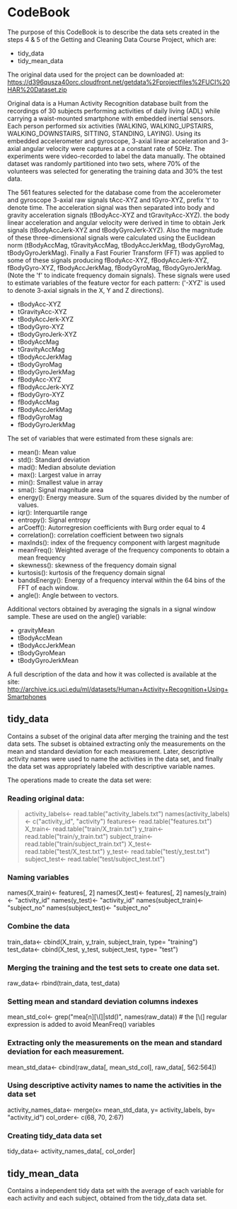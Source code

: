 # CodeBook
The purpose of this CodeBook is to describe the data sets created in the steps 4 & 5 of the Getting and Cleaning Data Course Project, which are:
  * tidy_data
  * tidy_mean_data

The original data used for the project can be downloaded at: https://d396qusza40orc.cloudfront.net/getdata%2Fprojectfiles%2FUCI%20HAR%20Dataset.zip

Original data is a Human Activity Recognition database built from the recordings of 30 subjects performing activities of daily living (ADL) while carrying a waist-mounted smartphone with embedded inertial sensors. Each person performed six activities (WALKING, WALKING_UPSTAIRS, WALKING_DOWNSTAIRS, SITTING, STANDING, LAYING). Using its embedded accelerometer and gyroscope, 3-axial linear acceleration and 3-axial angular velocity were captures at a constant rate of 50Hz. The experiments were video-recorded to label the data manually. The obtained dataset was randomly partitioned into two sets, where 70% of the volunteers was selected for generating the training data and 30% the test data. 

The 561 features selected for the database come from the accelerometer and gyroscope 3-axial raw signals tAcc-XYZ and tGyro-XYZ, prefix 't' to denote time. The acceleration signal was then separated into body and gravity acceleration signals (tBodyAcc-XYZ and tGravityAcc-XYZ). the body linear acceleration and angular velocity were derived in time to obtain Jerk signals (tBodyAccJerk-XYZ and tBodyGyroJerk-XYZ). Also the magnitude of these three-dimensional signals were calculated using the Euclidean norm (tBodyAccMag, tGravityAccMag, tBodyAccJerkMag, tBodyGyroMag, tBodyGyroJerkMag). Finally a Fast Fourier Transform (FFT) was applied to some of these signals producing fBodyAcc-XYZ, fBodyAccJerk-XYZ, fBodyGyro-XYZ, fBodyAccJerkMag, fBodyGyroMag, fBodyGyroJerkMag. (Note the 'f' to indicate frequency domain signals). These signals were used to estimate variables of the feature vector for each pattern: ('-XYZ' is used to denote 3-axial signals in the X, Y and Z directions).

  * tBodyAcc-XYZ
  * tGravityAcc-XYZ
  * tBodyAccJerk-XYZ
  * tBodyGyro-XYZ
  * tBodyGyroJerk-XYZ
  * tBodyAccMag
  * tGravityAccMag
  * tBodyAccJerkMag
  * tBodyGyroMag
  * tBodyGyroJerkMag
  * fBodyAcc-XYZ
  * fBodyAccJerk-XYZ
  * fBodyGyro-XYZ
  * fBodyAccMag
  * fBodyAccJerkMag
  * fBodyGyroMag
  * fBodyGyroJerkMag

The set of variables that were estimated from these signals are: 

  * mean(): Mean value
  * std(): Standard deviation
  * mad(): Median absolute deviation 
  * max(): Largest value in array
  * min(): Smallest value in array
  * sma(): Signal magnitude area
  * energy(): Energy measure. Sum of the squares divided by the number of values. 
  * iqr(): Interquartile range 
  * entropy(): Signal entropy
  * arCoeff(): Autorregresion coefficients with Burg order equal to 4
  * correlation(): correlation coefficient between two signals
  * maxInds(): index of the frequency component with largest magnitude
  * meanFreq(): Weighted average of the frequency components to obtain a mean frequency
  * skewness(): skewness of the frequency domain signal 
  * kurtosis(): kurtosis of the frequency domain signal 
  * bandsEnergy(): Energy of a frequency interval within the 64 bins of the FFT of each window.
  * angle(): Angle between to vectors.

Additional vectors obtained by averaging the signals in a signal window sample. These are used on the angle() variable:

  * gravityMean
  * tBodyAccMean
  * tBodyAccJerkMean
  * tBodyGyroMean
  * tBodyGyroJerkMean

A full description of the data and how it was collected is available at the site: http://archive.ics.uci.edu/ml/datasets/Human+Activity+Recognition+Using+Smartphones



## tidy_data
Contains a subset of the original data after merging the training and the test data sets. The subset is obtained extracting only the measurements on the mean and standard deviation for each measurement. Later, descriptive activity names were used to name the activities in the data set, and finally the data set was appropriately labeled with descriptive variable names.

The operations made to create the data set were:

### Reading original data:
> activity_labels<- read.table("activity_labels.txt")
> names(activity_labels)<- c("activity_id", "activity")
> features<- read.table("features.txt")
> X_train<- read.table("train/X_train.txt")
> y_train<- read.table("train/y_train.txt")
> subject_train<- read.table("train/subject_train.txt")
> X_test<- read.table("test/X_test.txt")
> y_test<- read.table("test/y_test.txt")
> subject_test<- read.table("test/subject_test.txt")

### Naming variables
names(X_train)<- features[, 2]
names(X_test)<- features[, 2]
names(y_train)<- "activity_id"
names(y_test)<- "activity_id"
names(subject_train)<- "subject_no"
names(subject_test)<- "subject_no"

### Combine the data
train_data<- cbind(X_train, y_train, subject_train, type= "training")
test_data<- cbind(X_test, y_test, subject_test, type= "test")

### Merging the training and the test sets to create one data set.
raw_data<- rbind(train_data, test_data)

### Setting mean and standard deviation columns indexes
mean_std_col<- grep("mea[n][\\(]|std()", names(raw_data)) # the [\\(] regular expression is added to avoid MeanFreq() variables

### Extracting only the measurements on the mean and standard deviation for each measurement.
mean_std_data<- cbind(raw_data[, mean_std_col], raw_data[, 562:564])

### Using descriptive activity names to name the activities in the data set
activity_names_data<- merge(x= mean_std_data, y= activity_labels, by= "activity_id")
col_order<- c(68, 70, 2:67)

### Creating tidy_data data set
tidy_data<- activity_names_data[, col_order]

## tidy_mean_data
Contains a independent tidy data set with the average of each variable for each activity and each subject, obtained from the tidy_data data set.
